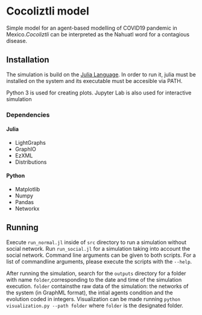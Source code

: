 # Cocoliztli model

Simple model for an agent-based modelling of COVID19 pandemic in Mexico.*Cocoliztli* can be interpreted as the Nahuatl word for a contagious disease. 

## Installation

The simulation is build on the [Julia Language](https://julialang.org/). In order to run it, julia must be installed on the system and its executable must be accesible via PATH.

Python 3 is used for creating plots. Jupyter Lab is also used for interactive simulation

### Dependencies

#### Julia

* LightGraphs
* GraphIO
* EzXML
* Distributions

#### Python

* Matplotlib
* Numpy
* Pandas
* Networkx 

## Running

Execute `run_normal.jl` inside of `src` directory to run a simulation without social network. Run `run_social.jl` for a simulation taking into account the social network. Command line arguments can be given to both scripts. For a list of commandline arguments, please execute the scripts with the `--help`.

After running the simulation, search for the `outputs` directory for a folder with name `folder`,corresponding to the date and time of the simulation execution. `folder` containsthe raw data of the simulation: the networks of the system (in GraphML format), the intial agents condition and the evolution coded in integers. Visualization can be made running  `python visualization.py --path folder` where `folder` is the designated folder.



